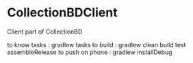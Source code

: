 # CollectionBDClient
Client part of CollectionBD

to know tasks : gradlew tasks
to build : gradlew clean build test assembleRelease
to push on phone : gradlew installDebug
